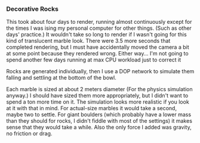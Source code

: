 ### Decorative Rocks

This took about four days to render, running almost continuously except for the
times I was ising my personal computer for other things. (Such as other days' practice.)
It wouldn't take so long to render if I wasn't going for this kind of translucent marble look.
There were 3.5 more seconds that completed rendering, but I must have accidentally
moved the camera a bit at some point because they rendered wrong. Either way...
I'm not going to spend another few days running at max CPU workload just to correct it

Rocks are generated individually, then I use a DOP network to simulate them falling
and settling at the bottom of the bowl.

Each marble is sized at about 2 meters diameter (For the physics simulation anyway.)
I should have sized them more appropriately, but I didn't want to spend a ton more time on it.
The simulation looks more realistic if you look at it with that in mind. For actual-size
marbles it would take a second, maybe two to settle. For giant boulders (which probably have
a lower mass than they should for rocks, I didn't fiddle with most of the settings)
it makes sense that they would take a while. Also the only force I added was gravity,
no friction or drag.
